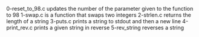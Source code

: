 0-reset_to_98.c updates the number of the parameter given to the function to 98
1-swap.c is a function that swaps two integers
2-strlen.c returns the length of a string
3-puts.c prints a string to stdout and then a new line
4-print_rev.c prints a given string in reverse
5-rev_string reverses a string
